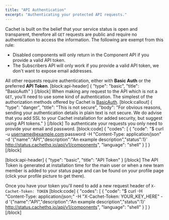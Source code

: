 ```yaml
---
title: "API Authentication"
excerpt: "Authenticating your protected API requests."
---
```

Cachet is built on the belief that your service status is open and transparent, therefore all `GET` requests are public and require no authentication to access the information. The following are exempt from this rule:

- Disabled components will only return in the Component API if you provide a valid API token.
- The Subscribers API will only work if you provide a valid API token, we don't want to expose email addresses.

All other requests require authentication, either with **Basic Auth** or the preferred **API Token**.
[block:api-header]
{
  "type": "basic",
  "title": "BasicAuth"
}
[/block]
When making any request to the API which is not a `GET`, you'll need to use some kind of authentication. The simplest of the authorization methods offered by Cachet is [BasicAuth](http://en.wikipedia.org/wiki/Basic_access_authentication).
[block:callout]
{
  "type": "danger",
  "title": "This is not secure",
  "body": "For obvious reasons, sending your authentication details in plain text is not secure. We do advise that you add SSL to your Cachet installation for added security, but suggest using API tokens."
}
[/block]
To authenticate your requests you only need to provide your email and password.
[block:code]
{
  "codes": [
    {
      "code": "$ curl -u username@example.com:password -H \"Content-Type: application/json\" -d '{\"name\":\"API\",\"description\":\"An example description\",\"status\":1}' http://status.cachethq.io/api/v1/components",
      "language": "shell"
    }
  ]
}
[/block]

[block:api-header]
{
  "type": "basic",
  "title": "API Token"
}
[/block]
The API Token is generated at installation time for the main user or when a new team member is added to your status page and can be found on your profile page (click your profile picture to get there).

Once you have your token you'll need to add a new request header of `X-Cachet-Token: TOKEN`
[block:code]
{
  "codes": [
    {
      "code": "$ curl -H \"Content-Type: application/json;\" -H \"X-Cachet-Token: YOUR_KEY_HERE\" -d '{\"name\":\"API\",\"description\":\"An example description\",\"status\":1}' http://status.cachethq.io/api/v1/components",
      "language": "shell"
    }
  ]
}
[/block]